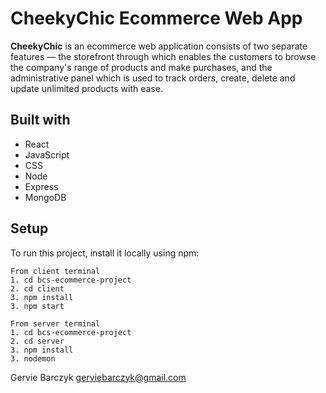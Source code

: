 # CheekyChic Ecommerce Web App

**CheekyChic** is an ecommerce web application consists of two separate features — the storefront through which enables the customers to browse the company's range of products and make purchases, and the administrative panel which is used to track orders, create, delete and update unlimited products with ease.

## Built with
* React
* JavaScript
* CSS
* Node
* Express
* MongoDB

## Setup

To run this project, install it locally using npm:

```
From client terminal
1. cd bcs-ecommerce-project
2. cd client
3. npm install
3. npm start
```

```
From server terminal
1. cd bcs-ecommerce-project
2. cd server
3. npm install
3. nodemon
```

Gervie Barczyk gerviebarczyk@gmail.com
